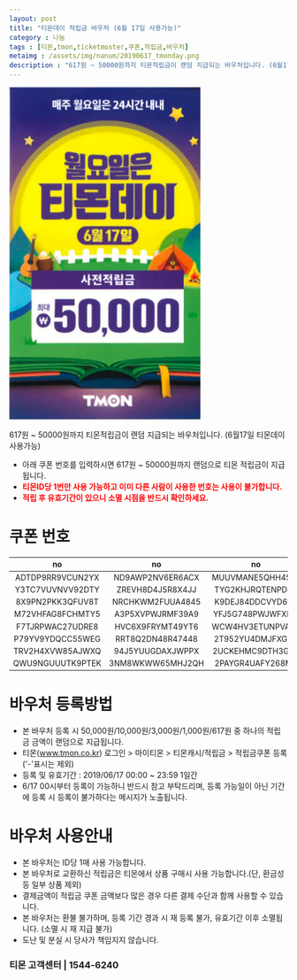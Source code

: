 ```yaml
---
layout: post
title: "티몬데이 적립금 바우처 (6월 17일 사용가능)"
category : 나눔
tags : [티몬,tmon,ticketmoster,쿠폰,적립금,바우처]
metaimg : /assets/img/nanum/20190617_tmonday.png
description : "617원 ~ 50000원까지 티몬적립금이 랜덤 지급되는 바우처입니다. (6월17일 티몬데이 사용가능)"
---
```


![티몬 적립금 바우처 이미지](/assets/img/nanum/20190617_tmonday.png)

617원 ~ 50000원까지 티몬적립금이 랜덤 지급되는 바우처입니다. (6월17일 티몬데이 사용가능)
- 아래 쿠폰 번호를 입력하시면 617원 ~ 50000원까지 랜덤으로 티몬 적립금이 지급됩니다.    
- <b style="color:red">티몬ID당 1번만 사용 가능하고 이미 다른 사람이 사용한 번호는 사용이 불가합니다.</b>    
- <b style="color:red">적립 후 유효기간이 있으니 소멸 시점을 반드시 확인하세요.</b>


# 쿠폰 번호 #
| no | no | no | no |
|:----:|:----:|:----:|:----:|
|ADTDP9RR9VCUN2YX|ND9AWP2NV6ER6ACX|MUUVMANE5QHH45VJ|93M25Q5U65NF939U|
|Y3TC7VUVNVV92DTY|ZREVH8D4J5R8X4JJ|TYG2KHJRQTENPD4Y|92KT3GJJ3FCCU2TH|
|8X9PN2PKK3QFUV8T|NRCHKWM2FUUA4845|K9DEJ84DDCVYD654|64KQ957528JCXEDH|
|M72VHFAG8FCHMTY5|A3P5XVPWJRMF39A9|YFJ5G748PWJWFXM9|T22T64WCCJQJEU9D|
|F7TJRPWAC27UDRE8|HVC6X9FRYMT49YT6|WCW4HV3ETUNPVA63|JQJXUXQVGEKUWXAF|
|P79YV9YDQCC55WEG|RRT8Q2DN48R47448|2T952YU4DMJFXGEQ|PGA529VVEDA8G3CD|
|TRV2H4XVW85AJWXQ|94J5YUUGDAXJWPPX|2UCKEHMC9DTH3GV4|MEKJ48JXF28VJTQM|
|QWU9NGUUUTK9PTEK|3NM8WKWW65MHJ2QH|2PAYGR4UAFY268M8|FDX2WCKVC4J563HG|


# 바우처 등록방법 #
- 본 바우처 등록 시 50,000원/10,000원/3,000원/1,000원/617원 중 하나의 적립금 금액이 랜덤으로 지급됩니다.
- 티몬(www.tmon.co.kr) 로그인 > 마이티몬 > 티몬캐시/적립금 > 적립금쿠폰 등록 ('-'표시는 제외)
- 등록 및 유효기간 : 2019/06/17 00:00 ~ 23:59 1일간    
- 6/17 00시부터 등록이 가능하니 반드시 참고 부탁드리며, 등록 가능일이 아닌 기간에 등록 시 등록이 불가하다는 메시지가 노출됩니다.

# 바우처 사용안내 #
- 본 바우처는 ID당 1매 사용 가능합니다.
- 본 바우처로 교환하신 적립금은 티몬에서 상품 구매시 사용 가능합니다.(단, 환금성 등 일부 상품 제외)
- 결제금액이 적립금 쿠폰 금액보다 많은 경우 다른 결제 수단과 함께 사용할 수 있습니다.
- 본 바우처는 환불 불가하며, 등록 기간 경과 시 재 등록 불가, 유효기간 이후 소멸됩니다. (소멸 시 재 지급 불가)
- 도난 및 분실 시 당사가 책임지지 않습니다.

### 티몬 고객센터 | 1544-6240 ###
